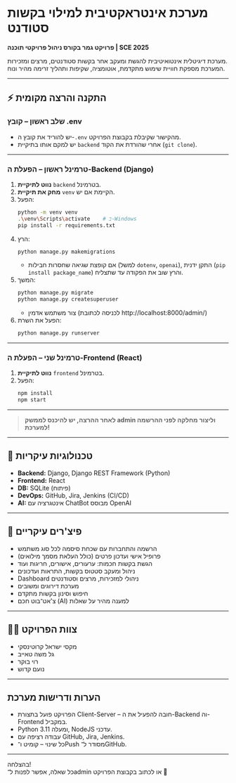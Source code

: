 # מערכת אינטראקטיבית למילוי בקשות סטודנט

**פרויקט גמר בקורס ניהול פרויקטי תוכנה | SCE 2025**

מערכת דיגיטלית אינטואיטיבית להגשת ומעקב אחר בקשות סטודנטים, מרצים ומזכירות.  
המערכת מספקת חוויית שימוש מתקדמת, אוטומציה, שקיפות ותהליך זרימה מהיר ונוח.

---

## ⚡ התקנה והרצה מקומית

### שלב ראשון – קובץ .env
- יש להוריד את קובץ ה-`.env` מהקישור שקיבלת בקבוצת הפרויקט.
- יש למקם אותו בתיקיית `backend` אחרי שהורדת את הקוד (`git clone`).

---

### טרמינל ראשון – הפעלת ה-Backend (Django)

1. **נווט לתיקיית** `backend` בטרמינל.
2. **מחק את תיקיית** `venv` הקיימת אם יש.
3. הפעל:
    ```bash
    python -m venv venv
    .\venv\Scripts\activate    # ב-Windows
    pip install -r requirements.txt
    ```
4. הרץ:
    ```bash
    python manage.py makemigrations
    ```
    - אם קופצת שגיאה שחסרות חבילות (למשל `dotenv`, `openai`), התקן ידנית (`pip install package_name`) והרץ שוב את הפקודה עד שתצליח.
5. המשך:
    ```bash
    python manage.py migrate
    python manage.py createsuperuser
    ```
    - צור משתמש אדמין (לכניסה לכתובת http://localhost:8000/admin/)
6. הפעל את השרת:
    ```bash
    python manage.py runserver
    ```

---

### טרמינל שני – הפעלת ה-Frontend (React)

1. **נווט לתיקיית** `frontend` בטרמינל.
2. הפעל:
    ```bash
    npm install
    npm start
    ```

---

> **לאחר ההרצה, יש להיכנס לממשק admin וליצור מחלקה לפני ההרשמה למערכת!**

---

## 🧩 טכנולוגיות עיקריות

- **Backend:** Django, Django REST Framework (Python)
- **Frontend:** React
- **DB:** SQLite (פיתוח)
- **DevOps:** GitHub, Jira, Jenkins (CI/CD)
- **AI:** אינטגרציה עם ChatBot מבוסס OpenAI

---

## 🚀 פיצ'רים עיקריים

- הרשמה והתחברות עם שכחת סיסמה לכל סוג משתמש
- פרופיל אישי ועדכון פרטים (כולל העלאת מסמך מילואים)
- הגשת בקשות חכמות: ערעורים, אישורים, חריגות ועוד
- ניהול ומעקב סטטוס בקשות, התראות ועדכונים
- Dashboard ניהולי למזכירות, מרצים וסטודנטים
- מערכת דירוגים ומשובים
- חיפוש וסינון בקשות מתקדם
- צ'אט־בוט חכם (AI) למענה מהיר על שאלות

---

## 👨‍💻 צוות הפרויקט

- מקסי ישראל קרוטינסקי
- גל משה טאייב
- רוי בוקר
- נועם קדוש
  

---

## הערות ודרישות מערכת

- הפרויקט פועל בתצורת Client-Server – חובה להפעיל את ה-Backend וה-Frontend במקביל.
- Python 3.11 ומעלה, NodeJS עדכני.
- עבודה רציפה עם GitHub, Jira, Jenkins.
- כל שינוי – קומיט ו־Push מסודר ל־GitHub.

---

בהצלחה!  
כל שאלה, אפשר לפנות ל־admin או לכתוב בקבוצת הפרויקט 🙌

